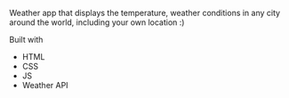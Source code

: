 Weather app that displays the temperature, weather conditions in any city around the world, including your own location :) 

Built with 
* HTML
* CSS
* JS
* Weather API

